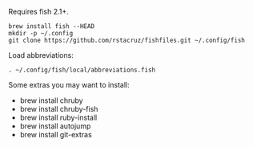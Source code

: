 Requires fish 2.1+.

    brew install fish --HEAD
    mkdir -p ~/.config
    git clone https://github.com/rstacruz/fishfiles.git ~/.config/fish

Load abbreviations:

    . ~/.config/fish/local/abbreviations.fish

Some extras you may want to install:

* brew install chruby
* brew install chruby-fish
* brew install ruby-install
* brew install autojump
* brew install git-extras

